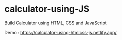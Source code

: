 # calculator-using-JS
 Build Calculator using HTML, CSS and JavaScript

Demo : https://calculator-using-htmlcss-js.netlify.app/